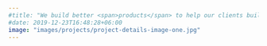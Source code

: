 ```yaml
---
#title: "We build better <span>products</span> to help our clients build better <span>companies</span>"
#date: 2019-12-23T16:48:28+06:00
image: "images/projects/project-details-image-one.jpg"
---
```


